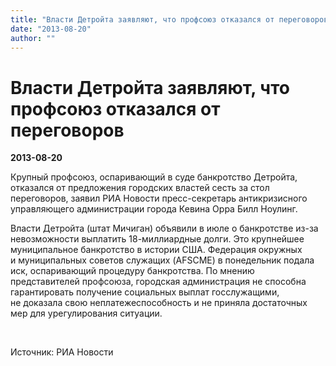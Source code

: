 ```yaml
---
title: "Власти Детройта заявляют, что профсоюз отказался от переговоров"
date: "2013-08-20"
author: ""
---
```


# Власти Детройта заявляют, что профсоюз отказался от переговоров

**2013-08-20** 

Крупный профсоюз, оспаривающий в суде банкротство Детройта, отказался  от предложения городских властей сесть за стол переговоров, заявил РИА  Новости пресс-секретарь антикризисного управляющего администрации города  Кевина Орра Билл Ноулинг.

Власти Детройта (штат Мичиган) объявили в июле о банкротстве из-за  невозможности выплатить 18-миллиардные долги. Это крупнейшее  муниципальное банкротство в истории США. Федерация окружных  и муниципальных советов служащих (AFSCME) в понедельник подала иск,  оспаривающий процедуру банкротства. По мнению представителей профсоюза,  городская администрация не способна гарантировать получение социальных  выплат госслужащими, не доказала свою неплатежеспособность и не приняла  достаточных мер для урегулирования ситуации.

 

Источник: РИА Новости
